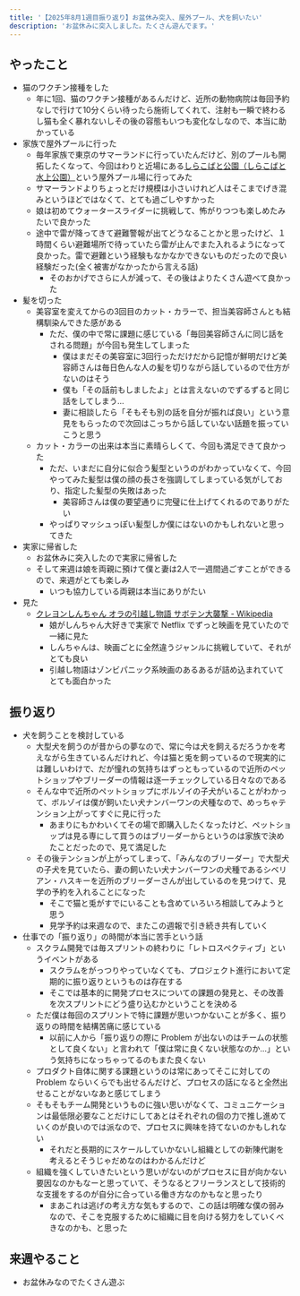 ```yaml
---
title: '【2025年8月1週目振り返り】お盆休み突入、屋外プール、犬を飼いたい'
description: 'お盆休みに突入しました。たくさん遊んでます。'
---
```


## やったこと

- 猫のワクチン接種をした
  - 年に1回、猫のワクチン接種があるんだけど、近所の動物病院は毎回予約なしで行けて10分くらい待ったら施術してくれて、注射も一瞬で終わるし猫も全く暴れないしその後の容態もいつも変化なしなので、本当に助かっている
- 家族で屋外プールに行った
  - 毎年家族で東京のサマーランドに行っていたんだけど、別のプールも開拓したくなって、今回はわりと近場にある[しらこばと公園（しらこばと水上公園）](https://www.parks.or.jp/shirakobatosuijo/)という屋外プール場に行ってみた
  - サマーランドよりちょっとだけ規模は小さいけれど人はそこまでげき混みというほどではなくて、とても過ごしやすかった
  - 娘は初めてウォータースライダーに挑戦して、怖がりつつも楽しめたみたいで良かった
  - 途中で雷が降ってきて避難警報が出てどうなることかと思ったけど、１時間くらい避難場所で待っていたら雷が止んでまた入れるようになって良かった。雷で避難という経験もなかなかできないものだったので良い経験だった(全く被害がなかったから言える話)
    - そのおかげでさらに人が減って、その後はよりたくさん遊べて良かった
- 髪を切った
  - 美容室を変えてからの3回目のカット・カラーで、担当美容師さんとも結構馴染んできた感がある
    - ただ、僕の中で常に課題に感じている「毎回美容師さんに同じ話をされる問題」が今回も発生してしまった
      - 僕はまだその美容室に3回行っただけだから記憶が鮮明だけど美容師さんは毎日色んな人の髪を切りながら話しているので仕方がないのはそう
      - 僕も「その話前もしましたよ」とは言えないのでずるずると同じ話をしてしまう…
      - 妻に相談したら「そもそも別の話を自分が振れば良い」という意見をもらったので次回はこっちから話していない話題を振っていこうと思う
  - カット・カラーの出来は本当に素晴らしくて、今回も満足できて良かった
    - ただ、いまだに自分に似合う髪型というのがわかっていなくて、今回やってみた髪型は僕の顔の長さを強調してしまっている気がしており、指定した髪型の失敗はあった
      - 美容師さんは僕の要望通りに完璧に仕上げてくれるのでありがたい
    - やっぱりマッシュっぽい髪型しか僕にはないのかもしれないと思ってきた
- 実家に帰省した
  - お盆休みに突入したので実家に帰省した
  - そして来週は娘を両親に預けて僕と妻は2人で一週間過ごすことができるので、来週がとても楽しみ
    - いつも協力している両親は本当にありがたい
- 見た
  - [クレヨンしんちゃん オラの引越し物語 サボテン大襲撃 - Wikipedia](https://ja.wikipedia.org/wiki/クレヨンしんちゃん_オラの引越し物語_サボテン大襲撃)
    - 娘がしんちゃん大好きで実家で Netflix でずっと映画を見ていたので一緒に見た
    - しんちゃんは、映画ごとに全然違うジャンルに挑戦していて、それがとても良い
    - 引越し物語はゾンビパニック系映画のあるあるが詰め込まれていてとても面白かった

## 振り返り

- 犬を飼うことを検討している
  - 大型犬を飼うのが昔からの夢なので、常に今は犬を飼えるだろうかを考えながら生きているんだけれど、今は猫と兎を飼っているので現実的には難しいわけで、だが憧れの気持ちはずっともっているので近所のペットショップやブリーダーの情報は逐一チェックしている日々なのである
  - そんな中で近所のペットショップにボルゾイの子犬がいることがわかって、ボルゾイは僕が飼いたい犬ナンバーワンの犬種なので、めっちゃテンション上がってすぐに見に行った
    - あまりにもかわいくてその場で即購入したくなったけど、ペットショップは見る専にして買うのはブリーダーからというのは家族で決めたことだったので、見て満足した
  - その後テンションが上がってしまって、「みんなのブリーダー」で大型犬の子犬を見ていたら、妻の飼いたい犬ナンバーワンの犬種であるシベリアン・ハスキーを近所のブリーダーさんが出しているのを見つけて、見学の予約を入れることになった
    - そこで猫と兎がすでにいることも含めていろいろ相談してみようと思う
    - 見学予約は来週なので、またこの週報で引き続き共有していく
- 仕事での「振り返り」の時間が本当に苦手という話
  - スクラム開発では毎スプリントの終わりに「レトロスペクティブ」というイベントがある
    - スクラムをがっつりやっていなくても、プロジェクト進行において定期的に振り返りというものは存在する
    - そこでは基本的に開発プロセスについての課題の発見と、その改善を次スプリントにどう盛り込むかということを決める
  - ただ僕は毎回のスプリントで特に課題が思いつかないことが多く、振り返りの時間を結構苦痛に感じている
    - 以前に人から「振り返りの際に Problem が出ないのはチームの状態として良くない」と言われて「僕は常に良くない状態なのか…」という気持ちになっちゃってるのもまた良くない
  - プロダクト自体に関する課題というのは常にあってそこに対しての Problem ならいくらでも出せるんだけど、プロセスの話になると全然出せることがないなあと感じてしまう
  - そもそもチーム開発というものに強い思いがなくて、コミュニケーションは最低限必要なことだけにしてあとはそれぞれの個の力で推し進めていくのが良いのでは派なので、プロセスに興味を持てないのかもしれない
    - それだと長期的にスケールしていかないし組織としての新陳代謝を考えるとそうじゃだめなのはわかるんだけど
  - 組織を強くしていきたいという思いがないのがプロセスに目が向かない要因なのかもなーと思っていて、そうなるとフリーランスとして技術的な支援をするのが自分に合っている働き方なのかもなと思ったり
    - まあこれは逃げの考え方な気もするので、この話は明確な僕の弱みなので、そこを克服するために組織に目を向ける努力をしていくべきなのかも、と思った

## 来週やること

- お盆休みなのでたくさん遊ぶ
